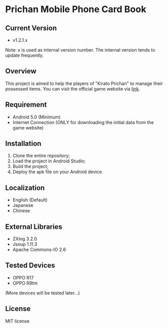 Prichan Mobile Phone Card Book
=======

## Current Version
* v1.2.1.x

Note: x is used as internal version number. The internal version tends to update frequently.

## Overview
This project is aimed to help the players of "Kirato Prichan" to manage their possessed items. You can visit the official game website via [link][prichan_web].

[prichan_web]: https://prichan.jp/

## Requirement
* Android 5.0 (Minimum)
* Internet Connection (ONLY for downloading the initial data from the game website)

## Installation
1. Clone the entire repository;
2. Load the project in Android Studio;
3. Build the project;
4. Deploy the apk file on your Android device.

## Localization
* English (Default)
* Japanese 
* Chinese

## External Libraries
* ZXing 3.2.0
* Jsoup 1.11.3
* Apache Commons-IO 2.6

## Tested Devices
* OPPO R17
* OPPO R9tm

(More devices will be tested later...)

## License
MIT license
